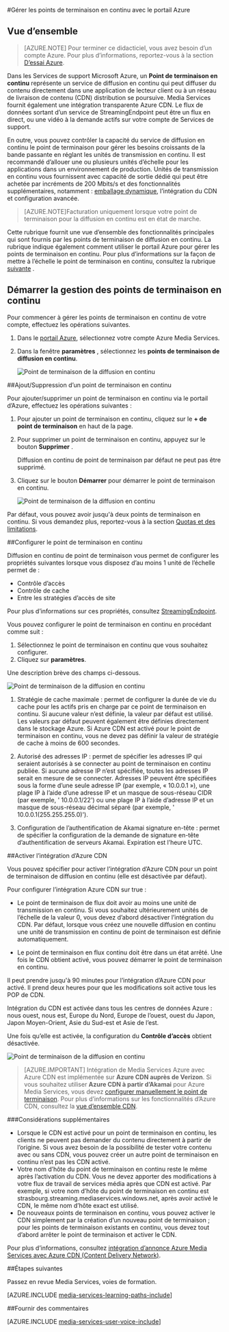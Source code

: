 <properties 
    pageTitle="Gérer les points de terminaison en continu avec le portail Azure | Microsoft Azure" 
    description="Cette rubrique indique comment gérer les points de terminaison en continu avec le portail Azure." 
    services="media-services" 
    documentationCenter="" 
    authors="Juliako" 
    writer="juliako" 
    manager="erikre" 
    editor=""/>

<tags 
    ms.service="media-services" 
    ms.workload="media" 
    ms.tgt_pltfrm="na" 
    ms.devlang="na" 
    ms.topic="article" 
    ms.date="10/24/2016"
    ms.author="juliako"/>


#<a name="manage-streaming-endpoints-with-the-azure-portal"></a>Gérer les points de terminaison en continu avec le portail Azure

## <a name="overview"></a>Vue d’ensemble

> [AZURE.NOTE] Pour terminer ce didacticiel, vous avez besoin d’un compte Azure. Pour plus d’informations, reportez-vous à la section [D’essai Azure](https://azure.microsoft.com/pricing/free-trial/). 

Dans les Services de support Microsoft Azure, un **Point de terminaison en continu** représente un service de diffusion en continu qui peut diffuser du contenu directement dans une application de lecteur client ou à un réseau de livraison de contenu (CDN) distribution se poursuive. Media Services fournit également une intégration transparente Azure CDN. Le flux de données sortant d’un service de StreamingEndpoint peut être un flux en direct, ou une vidéo à la demande actifs sur votre compte de Services de support.

En outre, vous pouvez contrôler la capacité du service de diffusion en continu le point de terminaison pour gérer les besoins croissants de la bande passante en réglant les unités de transmission en continu. Il est recommandé d’allouer une ou plusieurs unités d’échelle pour les applications dans un environnement de production. Unités de transmission en continu vous fournissent avec capacité de sortie dédié qui peut être achetée par incréments de 200 Mbits/s et des fonctionnalités supplémentaires, notamment : [emballage dynamique](media-services-dynamic-packaging-overview.md), l’intégration du CDN et configuration avancée.

>[AZURE.NOTE]Facturation uniquement lorsque votre point de terminaison pour la diffusion en continu est en état de marche.

Cette rubrique fournit une vue d’ensemble des fonctionnalités principales qui sont fournis par les points de terminaison de diffusion en continu. La rubrique indique également comment utiliser le portail Azure pour gérer les points de terminaison en continu. Pour plus d’informations sur la façon de mettre à l’échelle le point de terminaison en continu, consultez la rubrique [suivante](media-services-portal-scale-streaming-endpoints.md) .

## <a name="start-managing-streaming-endpoints"></a>Démarrer la gestion des points de terminaison en continu

Pour commencer à gérer les points de terminaison en continu de votre compte, effectuez les opérations suivantes.

1. Dans le [portail Azure](https://portal.azure.com/), sélectionnez votre compte Azure Media Services.
2. Dans la fenêtre **paramètres** , sélectionnez les **points de terminaison de diffusion en continu**.

    ![Point de terminaison de la diffusion en continu](./media/media-services-portal-manage-streaming-endpoints/media-services-manage-streaming-endpoints1.png)

##<a name="adddelete-a-streaming-endpoint"></a>Ajout/Suppression d’un point de terminaison en continu

Pour ajouter/supprimer un point de terminaison en continu via le portail d’Azure, effectuez les opérations suivantes :

1. Pour ajouter un point de terminaison en continu, cliquez sur le **+ de point de terminaison** en haut de la page. 
2. Pour supprimer un point de terminaison en continu, appuyez sur le bouton **Supprimer** . 

    Diffusion en continu de point de terminaison par défaut ne peut pas être supprimé.
2. Cliquez sur le bouton **Démarrer** pour démarrer le point de terminaison en continu.

    ![Point de terminaison de la diffusion en continu](./media/media-services-portal-manage-streaming-endpoints/media-services-manage-streaming-endpoints2.png)

Par défaut, vous pouvez avoir jusqu'à deux points de terminaison en continu. Si vous demandez plus, reportez-vous à la section [Quotas et des limitations](media-services-quotas-and-limitations.md).
    
##<a id="configure_streaming_endpoints"></a>Configurer le point de terminaison en continu

Diffusion en continu de point de terminaison vous permet de configurer les propriétés suivantes lorsque vous disposez d’au moins 1 unité de l’échelle permet de : 

- Contrôle d’accès
- Contrôle de cache
- Entre les stratégies d’accès de site

Pour plus d’informations sur ces propriétés, consultez [StreamingEndpoint](https://msdn.microsoft.com/library/azure/dn783468.aspx).

Vous pouvez configurer le point de terminaison en continu en procédant comme suit :

1. Sélectionnez le point de terminaison en continu que vous souhaitez configurer.
1. Cliquez sur **paramètres**.
  
Une description brève des champs ci-dessous.

![Point de terminaison de la diffusion en continu](./media/media-services-portal-manage-streaming-endpoints/media-services-manage-streaming-endpoints4.png)
  
1. Stratégie de cache maximale : permet de configurer la durée de vie du cache pour les actifs pris en charge par ce point de terminaison en continu. Si aucune valeur n’est définie, la valeur par défaut est utilisé. Les valeurs par défaut peuvent également être définies directement dans le stockage Azure. Si Azure CDN est activé pour le point de terminaison en continu, vous ne devez pas définir la valeur de stratégie de cache à moins de 600 secondes.  

2. Autorisé des adresses IP : permet de spécifier les adresses IP qui seraient autorisés à se connecter au point de terminaison en continu publiée. Si aucune adresse IP n’est spécifiée, toutes les adresses IP serait en mesure de se connecter. Adresses IP peuvent être spécifiées sous la forme d’une seule adresse IP (par exemple, « 10.0.0.1 »), une plage IP à l’aide d’une adresse IP et un masque de sous-réseau CIDR (par exemple, ' 10.0.0.1/22') ou une plage IP à l’aide d’adresse IP et un masque de sous-réseau décimal séparé (par exemple, ' 10.0.0.1(255.255.255.0)').

3. Configuration de l’authentification de Akamai signature en-tête : permet de spécifier la configuration de la demande de signature en-tête d’authentification de serveurs Akamai. Expiration est l’heure UTC.



##<a id="enable_cdn"></a>Activer l’intégration d’Azure CDN

Vous pouvez spécifier pour activer l’intégration d’Azure CDN pour un point de terminaison de diffusion en continu (elle est désactivée par défaut).

Pour configurer l’intégration Azure CDN sur true :

- Le point de terminaison de flux doit avoir au moins une unité de transmission en continu. Si vous souhaitez ultérieurement unités de l’échelle de la valeur 0, vous devez d’abord désactiver l’intégration du CDN. Par défaut, lorsque vous créez une nouvelle diffusion en continu une unité de transmission en continu de point de terminaison est définie automatiquement.

- Le point de terminaison en flux continu doit être dans un état arrêté. Une fois le CDN obtient activé, vous pouvez démarrer le point de terminaison en continu. 

Il peut prendre jusqu'à 90 minutes pour l’intégration d’Azure CDN pour activé.  Il prend deux heures pour que les modifications soit active tous les POP de CDN.

Intégration du CDN est activée dans tous les centres de données Azure : nous ouest, nous est, Europe du Nord, Europe de l’ouest, ouest du Japon, Japon Moyen-Orient, Asie du Sud-est et Asie de l’est.

Une fois qu’elle est activée, la configuration du **Contrôle d’accès** obtient désactivée.

![Point de terminaison de la diffusion en continu](./media/media-services-portal-manage-streaming-endpoints/media-services-manage-streaming-endpoints5.png)

>[AZURE.IMPORTANT] Intégration de Media Services Azure avec Azure CDN est implémentée sur **Azure CDN auprès de Verizon**.  Si vous souhaitez utiliser **Azure CDN à partir d’Akamai** pour Azure Media Services, vous devez [configurer manuellement le point de terminaison](../cdn/cdn-create-new-endpoint.md).  Pour plus d’informations sur les fonctionnalités d’Azure CDN, consultez la [vue d’ensemble CDN](../cdn/cdn-overview.md).

###<a name="additional-considerations"></a>Considérations supplémentaires

- Lorsque le CDN est activé pour un point de terminaison en continu, les clients ne peuvent pas demander du contenu directement à partir de l’origine. Si vous avez besoin de la possibilité de tester votre contenu avec ou sans CDN, vous pouvez créer un autre point de terminaison en continu n’est pas les CDN activé.
- Votre nom d’hôte du point de terminaison en continu reste le même après l’activation du CDN. Vous ne devez apporter des modifications à votre flux de travail de services média après que CDN est activé. Par exemple, si votre nom d’hôte du point de terminaison en continu est strasbourg.streaming.mediaservices.windows.net, après avoir activé le CDN, le même nom d’hôte exact est utilisé.
- De nouveaux points de terminaison en continu, vous pouvez activer le CDN simplement par la création d’un nouveau point de terminaison ; pour les points de terminaison existants en continu, vous devez tout d’abord arrêter le point de terminaison et activer le CDN.
 

Pour plus d’informations, consultez [intégration d’annonce Azure Media Services avec Azure CDN (Content Delivery Network)](http://azure.microsoft.com/blog/2015/03/17/announcing-azure-media-services-integration-with-azure-cdn-content-delivery-network/).


##<a name="next-steps"></a>Étapes suivantes

Passez en revue Media Services, voies de formation.

[AZURE.INCLUDE [media-services-learning-paths-include](../../includes/media-services-learning-paths-include.md)]

##<a name="provide-feedback"></a>Fournir des commentaires

[AZURE.INCLUDE [media-services-user-voice-include](../../includes/media-services-user-voice-include.md)]
 
